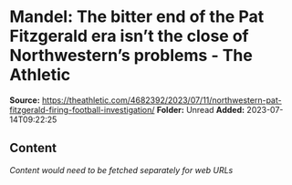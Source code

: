 # Mandel: The bitter end of the Pat Fitzgerald era isn’t the close of Northwestern’s problems - The Athletic

**Source:** https://theathletic.com/4682392/2023/07/11/northwestern-pat-fitzgerald-firing-football-investigation/
**Folder:** Unread
**Added:** 2023-07-14T09:22:25




## Content
*Content would need to be fetched separately for web URLs*
